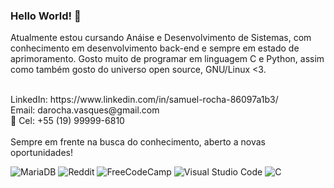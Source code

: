 ### Hello World! 👋


Atualmente estou cursando Anáise e Desenvolvimento de Sistemas, com conhecimento em desenvolvimento back-end e sempre em estado de aprimoramento. Gosto muito de programar em linguagem C e Python, assim como também gosto do universo open source, GNU/Linux <3.

<br>
LinkedIn: https://www.linkedin.com/in/samuel-rocha-86097a1b3/
<br>
Email: darocha.vasques@gmail.com
<br>👋
Cel: +55 (19) 99999-6810
<br><br>
Sempre em frente na busca do conhecimento, aberto a novas oportunidades!

![MariaDB](https://img.shields.io/badge/MariaDB-003545?style=for-the-badge&logo=mariadb&logoColor=white) ![Reddit](https://img.shields.io/badge/Reddit-%23FF4500.svg?style=for-the-badge&logo=Reddit&logoColor=white) ![FreeCodeCamp](https://img.shields.io/badge/Freecodecamp-%23123.svg?&style=for-the-badge&logo=freecodecamp&logoColor=green) ![Visual Studio Code](https://img.shields.io/badge/Visual%20Studio%20Code-0078d7.svg?style=for-the-badge&logo=visual-studio-code&logoColor=white) 	![C](https://img.shields.io/badge/c-%2300599C.svg?style=for-the-badge&logo=c&logoColor=white)
